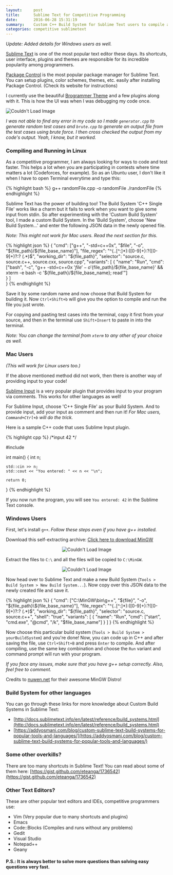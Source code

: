 ```yaml
---
layout:     post
title:      Sublime Text for Competitive Programming
date:       2016-06-28 15:31:19
summary:    Custom C++ Build System for Sublime Text users to compile and run directly in the editor itself.
categories: competitive sublimetext
---
```

_Update: Added details for Windows users as well._

[Sublime Text](https://www.sublimetext.com/) is one of the most popular text editor these days. Its shortcuts, user interface, plugins and themes are responsible for its incredible popularity among programmers.

[Package Control](https://packagecontrol.io/) is the most popular package manager for Sublime Text. You can setup plugins, color schemes, themes, etc. easily after installing Package Control. (Check its website for instructions)

I currently use the beautiful [Brogrammer Theme](https://packagecontrol.io/packages/Theme%20-%20Brogrammer) and a few plugins along with it. This is how the UI was when I was debugging my code once.

<img src="{{ site.baseurl }}/images/brogrammer.png" alt="Couldn't Load Image" />

_I was not able to find any error in my code so I made `generator.cpp` to generate random test cases and `brute.cpp` to generate an output file from the test cases using brute force. I then cross checked the output from my code's output. Yeah, I know, but it worked._

### Compiling and Running in Linux
As a competitive programmer, I am always looking for ways to code and test faster. This helps a lot when you are participating in contests where time matters a lot (Codeforces, for example). So as an Ubuntu user, I don't like it when I have to open Terminal everytime and type this:

{% highlight bash %}
g++ randomFile.cpp -o randomFile
./randomFile
{% endhighlight %}

Sublime Text has the power of building too! The Build System 'C++ Single File' works like a charm but it fails to work when you want to give some input from stdin. So after experimenting with the 'Custom Build System' tool, I made a custom Build System. In the 'Build System', choose 'New Build System...' and enter the following JSON data in the newly opened file.

_Note: This might not work for Mac users. Read the next section for this._

{% highlight json %}
{
  "cmd": ["g++", "-std=c++0x", "$file", "-o", "${file_path}/${file_base_name}"],
  "file_regex": "^(..[^:]*):([0-9]+):?([0-9]+)?:? (.*)$",
  "working_dir": "${file_path}",
  "selector": "source.c, source.c++, source.cxx, source.cpp",
  "variants": 
  [ 
    {
      "name": "Run",
      "cmd": ["bash", "-c", "g++ -std=c++0x '${file}' -o '${file_path}/${file_base_name}' &&  xterm -e bash -c '${file_path}/${file_base_name}; read'"]  
    }
  ]    
}
{% endhighlight %}

Save it by some random name and now choose that Build System for building it. Now `Ctrl+Shift+b` will give you the option to compile and run the file you just wrote.

For copying and pasting test cases into the terminal, copy it first from your source, and then in the terminal use `Shift+Insert` to paste in into the terminal.

_Note: You can change the terminal from `xterm` to any other of your choice as well._

### Mac Users
_(This will work for Linux users too.)_

If the above mentioned method did not work, then there is another way of providing input to your code!

[Sublime Input](https://packagecontrol.io/packages/Sublime%20Input) is a very popular plugin that provides input to your program via comments. This works for other languages as well!

For Sublime Input, choose 'C++ Single File' as your Build System. And to provide input, add your input as comment and then run it! _For Mac users, `Command+Ctrl+b` will do the trick._

Here is a sample C++ code that uses Sublime Input plugin.

{% highlight cpp %}
/*input
42
*/

#include <iostream>

int main()
{
	int n;

	std::cin >> n;
	std::cout << "You entered: " << n << "\n";

	return 0;
}
{% endhighlight %}

If you now run the program, you will see `You entered: 42` in the Sublime Text console.

### Windows Users
First, let's install `g++`. _Follow these steps even if you have g++ installed._

Download this self-extracting archive: [Click here to download MinGW](https://nuwen.net/files/mingw/mingw-14.0-without-git.exe)

<center><img src="{{ site.baseurl }}/images/mingw.png" alt="Couldn't Load Image" /></center>

Extract the files to `C:\` and all the files will be copied to `C:\MinGW`.

<center><img src="{{ site.baseurl }}/images/mingw2.png" alt="Couldn't Load Image" /></center>

Now head over to Sublime Text and make a new Build System (`Tools > Build System > New Build System...`). Now copy over this JSON data to the newly created file and save it.

{% highlight json %}
{
    "cmd": ["C:\\MinGW\\bin\\g++", "${file}", "-o", "${file_path}\\${file_base_name}"],
    "file_regex": "^(..[^:]*):([0-9]+):?([0-9]+)?:? (.*)$",
    "working_dir": "${file_path}",
    "selector": "source.c, source.c++",
    "shell": "true",
    "variants":
    [
        {
            "name": "Run",
            "cmd": ["start", "cmd.exe", "@cmd", "/k", "$file_base_name"]
        }
    ]
}
{% endhighlight %}

Now choose this particular build system (`Tools > Build System > yourBuildSystem`) and you're done! Now, you can code up in C++ and after saving the file, use `Ctrl+Shift+B` and press `Enter` to compile. And after compiling, use the same key combination and choose the `Run` variant and command prompt will run with your program.

_If you face any issues, make sure that you have g++ setup correctly. Also, feel free to comment._

Credits to [nuwen.net](https://nuwen.net/) for their awesome MinGW Distro!

### Build System for other languages
You can go through these links for more knowledge about Custom Build Systems in Sublime Text:

* [http://docs.sublimetext.info/en/latest/reference/build_systems.html](http://docs.sublimetext.info/en/latest/reference/build_systems.html)
* [https://addyosmani.com/blog/custom-sublime-text-build-systems-for-popular-tools-and-languages/](https://addyosmani.com/blog/custom-sublime-text-build-systems-for-popular-tools-and-languages/)

### Some other overkills?
There are too many shortcuts in Sublime Text! You can read about some of them here:
[https://gist.github.com/eteanga/1736542](https://gist.github.com/eteanga/1736542)

### Other Text Editors?
These are other popular text editors and IDEs, competitive programmers use:

* Vim (Very popular due to many shortcuts and plugins)
* Emacs
* Code::Blocks (Compiles and runs without any problems)
* Gedit
* Visual Studio
* Notepad++
* Geany

#### P.S.: It is always better to solve more questions than solving easy questions very fast.
